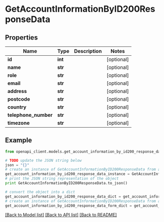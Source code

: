 # GetAccountInformationByID200ResponseData


## Properties
Name | Type | Description | Notes
------------ | ------------- | ------------- | -------------
**id** | **int** |  | [optional] 
**name** | **str** |  | [optional] 
**role** | **str** |  | [optional] 
**email** | **str** |  | [optional] 
**address** | **str** |  | [optional] 
**postcode** | **str** |  | [optional] 
**country** | **str** |  | [optional] 
**telephone_number** | **str** |  | [optional] 
**timezone** | **str** |  | [optional] 

## Example

```python
from openapi_client.models.get_account_information_by_id200_response_data import GetAccountInformationByID200ResponseData

# TODO update the JSON string below
json = "{}"
# create an instance of GetAccountInformationByID200ResponseData from a JSON string
get_account_information_by_id200_response_data_instance = GetAccountInformationByID200ResponseData.from_json(json)
# print the JSON string representation of the object
print GetAccountInformationByID200ResponseData.to_json()

# convert the object into a dict
get_account_information_by_id200_response_data_dict = get_account_information_by_id200_response_data_instance.to_dict()
# create an instance of GetAccountInformationByID200ResponseData from a dict
get_account_information_by_id200_response_data_form_dict = get_account_information_by_id200_response_data.from_dict(get_account_information_by_id200_response_data_dict)
```
[[Back to Model list]](../README.md#documentation-for-models) [[Back to API list]](../README.md#documentation-for-api-endpoints) [[Back to README]](../README.md)



